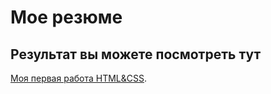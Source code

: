 # Мое резюме

## Результат вы можете посмотреть тут

[Моя первая работа HTML&CSS](https://aleks21.github.io/-/).
